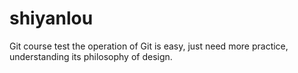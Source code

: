 # shiyanlou
Git course test
t h e   o p e r a t i o n   o f   G i t   i s   e a s y ,   j u s t   n e e d   m o r e   p r a c t i c e ,   u n d e r s t a n d i n g   i t s   p h i l o s o p h y   o f   d e s i g n .  
 